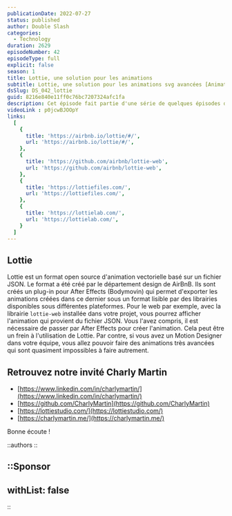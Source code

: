 ```yaml
---
publicationDate: 2022-07-27
status: published
author: Double Slash
categories:
  - Technology
duration: 2629
episodeNumber: 42
episodeType: full
explicit: false
season: 1
title: Lottie, une solution pour les animations
subtitle: Lottie, une solution pour les animations svg avancées [Animation Serie]
dsSlug: DS_042_lottie
guid: 8216e840e11ff0c76bc7207324afc1fa
description: Cet épisode fait partie d'une série de quelques épisodes dédiés à l'animation. Nous recevons Charly Martin pour parler de Lottie, une solution pour créer des animations SVG très avancées.
videoLink : p0jcwBJOOpY
links:
  [
    {
      title: 'https://airbnb.io/lottie/#/',
      url: 'https://airbnb.io/lottie/#/',
    },
    {
      title: 'https://github.com/airbnb/lottie-web',
      url: 'https://github.com/airbnb/lottie-web',
    },
    {
      title: 'https://lottiefiles.com/',
      url: 'https://lottiefiles.com/',
    },
    {
      title: 'https://lottielab.com/',
      url: 'https://lottielab.com/',
    }
  ]
---
```



## Lottie

Lottie est un format open source d'animation vectorielle basé sur un fichier JSON.
Le format a été créé par le département design de AirBnB.
Ils sont créés un plug-in pour After Effects (Bodymovin) qui permet d'exporter les animations créées dans ce dernier sous un format lisible par des librairies disponibles sous différentes plateformes.
Pour le web par exemple, avec la librairie ```lottie-web``` installée dans votre projet, vous pourrez afficher l'animation qui provient du fichier JSON.
Vous l'avez compris, il est nécessaire de passer par After Effects pour créer l'animation. Cela peut être un frein à l'utilisation de Lottie.
Par contre, si vous avez un Motion Designer dans votre équipe, vous allez pouvoir faire des animations très avancées qui sont quasiment impossibles à faire autrement.



## Retrouvez notre invité Charly Martin

- [https://www.linkedin.com/in/charlymartin/](https://www.linkedin.com/in/charlymartin/)
- [https://github.com/CharlyMartin](https://github.com/CharlyMartin)
- [https://lottiestudio.com/](https://lottiestudio.com/)
- [https://charlymartin.me/](https://charlymartin.me/)

Bonne écoute !

::authors
::

::Sponsor
---
withList: false
---
::
